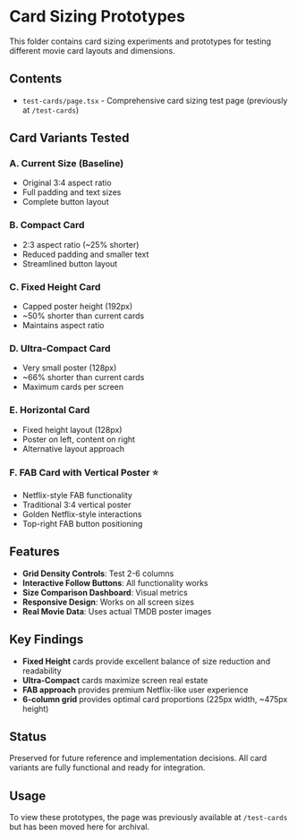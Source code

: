 # Card Sizing Prototypes

This folder contains card sizing experiments and prototypes for testing different movie card layouts and dimensions.

## Contents

- `test-cards/page.tsx` - Comprehensive card sizing test page (previously at `/test-cards`)

## Card Variants Tested

### A. Current Size (Baseline)
- Original 3:4 aspect ratio
- Full padding and text sizes
- Complete button layout

### B. Compact Card
- 2:3 aspect ratio (~25% shorter)
- Reduced padding and smaller text
- Streamlined button layout

### C. Fixed Height Card
- Capped poster height (192px)
- ~50% shorter than current cards
- Maintains aspect ratio

### D. Ultra-Compact Card
- Very small poster (128px)
- ~66% shorter than current cards
- Maximum cards per screen

### E. Horizontal Card
- Fixed height layout (128px)
- Poster on left, content on right
- Alternative layout approach

### F. FAB Card with Vertical Poster ⭐
- Netflix-style FAB functionality
- Traditional 3:4 vertical poster
- Golden Netflix-style interactions
- Top-right FAB button positioning

## Features

- **Grid Density Controls**: Test 2-6 columns
- **Interactive Follow Buttons**: All functionality works
- **Size Comparison Dashboard**: Visual metrics
- **Responsive Design**: Works on all screen sizes
- **Real Movie Data**: Uses actual TMDB poster images

## Key Findings

- **Fixed Height** cards provide excellent balance of size reduction and readability
- **Ultra-Compact** cards maximize screen real estate
- **FAB approach** provides premium Netflix-like user experience
- **6-column grid** provides optimal card proportions (225px width, ~475px height)

## Status

Preserved for future reference and implementation decisions. All card variants are fully functional and ready for integration.

## Usage

To view these prototypes, the page was previously available at `/test-cards` but has been moved here for archival.